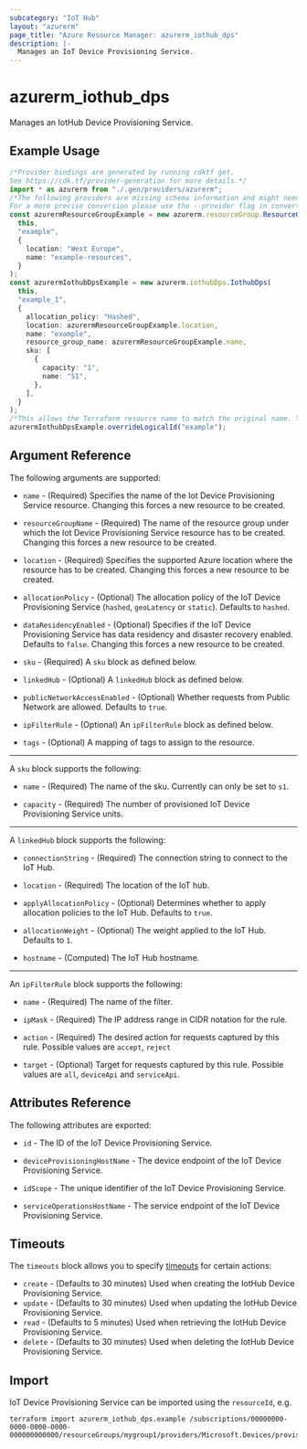 ```yaml
---
subcategory: "IoT Hub"
layout: "azurerm"
page_title: "Azure Resource Manager: azurerm_iothub_dps"
description: |-
  Manages an IoT Device Provisioning Service.
---
```


# azurerm\_iothub\_dps

Manages an IotHub Device Provisioning Service.

## Example Usage

```typescript
/*Provider bindings are generated by running cdktf get.
See https://cdk.tf/provider-generation for more details.*/
import * as azurerm from "./.gen/providers/azurerm";
/*The following providers are missing schema information and might need manual adjustments to synthesize correctly: azurerm.
For a more precise conversion please use the --provider flag in convert.*/
const azurermResourceGroupExample = new azurerm.resourceGroup.ResourceGroup(
  this,
  "example",
  {
    location: "West Europe",
    name: "example-resources",
  }
);
const azurermIothubDpsExample = new azurerm.iothubDps.IothubDps(
  this,
  "example_1",
  {
    allocation_policy: "Hashed",
    location: azurermResourceGroupExample.location,
    name: "example",
    resource_group_name: azurermResourceGroupExample.name,
    sku: [
      {
        capacity: "1",
        name: "S1",
      },
    ],
  }
);
/*This allows the Terraform resource name to match the original name. You can remove the call if you don't need them to match.*/
azurermIothubDpsExample.overrideLogicalId("example");

```

## Argument Reference

The following arguments are supported:

*   `name` - (Required) Specifies the name of the Iot Device Provisioning Service resource. Changing this forces a new resource to be created.

*   `resourceGroupName` - (Required) The name of the resource group under which the Iot Device Provisioning Service resource has to be created. Changing this forces a new resource to be created.

*   `location` - (Required) Specifies the supported Azure location where the resource has to be created. Changing this forces a new resource to be created.

*   `allocationPolicy` - (Optional) The allocation policy of the IoT Device Provisioning Service (`hashed`, `geoLatency` or `static`). Defaults to `hashed`.

*   `dataResidencyEnabled` - (Optional) Specifies if the IoT Device Provisioning Service has data residency and disaster recovery enabled. Defaults to `false`. Changing this forces a new resource to be created.

*   `sku` - (Required) A `sku` block as defined below.

*   `linkedHub` - (Optional) A `linkedHub` block as defined below.

*   `publicNetworkAccessEnabled` - (Optional) Whether requests from Public Network are allowed. Defaults to `true`.

*   `ipFilterRule` - (Optional) An `ipFilterRule` block as defined below.

*   `tags` - (Optional) A mapping of tags to assign to the resource.

***

A `sku` block supports the following:

*   `name` - (Required) The name of the sku. Currently can only be set to `s1`.

*   `capacity` - (Required) The number of provisioned IoT Device Provisioning Service units.

***

A `linkedHub` block supports the following:

*   `connectionString` - (Required) The connection string to connect to the IoT Hub.

*   `location` - (Required) The location of the IoT hub.

*   `applyAllocationPolicy` - (Optional) Determines whether to apply allocation policies to the IoT Hub. Defaults to `true`.

*   `allocationWeight` - (Optional) The weight applied to the IoT Hub. Defaults to `1`.

*   `hostname` - (Computed) The IoT Hub hostname.

***

An `ipFilterRule` block supports the following:

*   `name` - (Required) The name of the filter.

*   `ipMask` - (Required) The IP address range in CIDR notation for the rule.

*   `action` - (Required) The desired action for requests captured by this rule. Possible values are `accept`, `reject`

*   `target` - (Optional) Target for requests captured by this rule. Possible values are `all`, `deviceApi` and `serviceApi`.

## Attributes Reference

The following attributes are exported:

*   `id` - The ID of the IoT Device Provisioning Service.

*   `deviceProvisioningHostName` - The device endpoint of the IoT Device Provisioning Service.

*   `idScope` - The unique identifier of the IoT Device Provisioning Service.

*   `serviceOperationsHostName` - The service endpoint of the IoT Device Provisioning Service.

## Timeouts

The `timeouts` block allows you to specify [timeouts](https://www.terraform.io/language/resources/syntax#operation-timeouts) for certain actions:

* `create` - (Defaults to 30 minutes) Used when creating the IotHub Device Provisioning Service.
* `update` - (Defaults to 30 minutes) Used when updating the IotHub Device Provisioning Service.
* `read` - (Defaults to 5 minutes) Used when retrieving the IotHub Device Provisioning Service.
* `delete` - (Defaults to 30 minutes) Used when deleting the IotHub Device Provisioning Service.

## Import

IoT Device Provisioning Service can be imported using the `resourceId`, e.g.

```shell
terraform import azurerm_iothub_dps.example /subscriptions/00000000-0000-0000-0000-000000000000/resourceGroups/mygroup1/providers/Microsoft.Devices/provisioningServices/example
```
